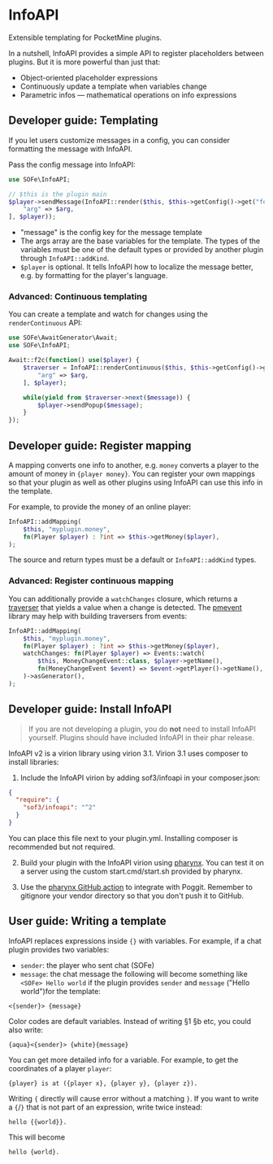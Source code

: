 # InfoAPI

Extensible templating for PocketMine plugins.

In a nutshell, InfoAPI provides a simple API to register placeholders between plugins.
But it is more powerful than just that:

- Object-oriented placeholder expressions
- Continuously update a template when variables change
- Parametric infos &mdash; mathematical operations on info expressions

## Developer guide: Templating

If you let users customize messages in a config,
you can consider formatting the message with InfoAPI.

Pass the config message into InfoAPI:

```php
use SOFe\InfoAPI;

// $this is the plugin main
$player->sendMessage(InfoAPI::render($this, $this->getConfig()->get("format"), [
    "arg" => $arg,
], $player));
```

- "message" is the config key for the message template
- The args array are the base variables for the template.
  The types of the variables must be one of the default types
  or provided by another plugin through `InfoAPI::addKind`.
- `$player` is optional.
  It tells InfoAPI how to localize the message better,
  e.g. by formatting for the player's language.

### Advanced: Continuous templating

You can create a template and watch for changes using the `renderContinuous` API:

```php
use SOFe\AwaitGenerator\Await;
use SOFe\InfoAPI;

Await::f2c(function() use($player) {
    $traverser = InfoAPI::renderContinuous($this, $this->getConfig()->get("format"), [
        "arg" => $arg,
    ], $player);

    while(yield from $traverser->next($message)) {
        $player->sendPopup($message);
    }
});
```

## Developer guide: Register mapping

A mapping converts one info to another,
e.g. `money` converts a player to the amount of money in `{player money}`.
You can register your own mappings
so that your plugin as well as other plugins using InfoAPI
can use this info in the template.

For example, to provide the money of an online player:

```php
InfoAPI::addMapping(
    $this, "myplugin.money",
    fn(Player $player) : ?int => $this->getMoney($player),
);
```

The source and return types must be a default or `InfoAPI::addKind` types.

### Advanced: Register continuous mapping

You can additionally provide a `watchChanges` closure,
which returns a [traverser](https://sof3.github.io/await-generator/master/async-iterators.html)
that yields a value when a change is detected.
The [pmevent](https://github.com/SOF3/pmevent) library may help
with building traversers from events:

```php
InfoAPI::addMapping(
    $this, "myplugin.money",
    fn(Player $player) : ?int => $this->getMoney($player),
    watchChanges: fn(Player $player) => Events::watch(
        $this, MoneyChangeEvent::class, $player->getName(),
        fn(MoneyChangeEvent $event) => $event->getPlayer()->getName(),
    )->asGenerator(),
);
```

## Developer guide: Install InfoAPI

> If you are not developing a plugin,
> you do **not** need to install InfoAPI yourself.
> Plugins should have included InfoAPI in their phar release.

InfoAPI v2 is a virion library using virion 3.1.
Virion 3.1 uses composer to install libraries:

1. Include the InfoAPI virion by adding sof3/infoapi in your composer.json:

```json
{
  "require": {
    "sof3/infoapi": "^2"
  }
}
```

  You can place this file next to your plugin.yml.
  Installing composer is recommended but not required.

2. Build your plugin with the InfoAPI virion using [pharynx](https://github.com/SOF3/pharynx).
  You can test it on a server using the custom start.cmd/start.sh provided by pharynx.

3. Use the [pharynx GitHub action](https://github.com/SOf3/timer-pmmp/blob/master/.github/workflows/ci.yml)
  to integrate with Poggit.
  Remember to gitignore your vendor directory so that you don't push it to GitHub.

## User guide: Writing a template

InfoAPI replaces expressions inside `{}` with variables.
For example, if a chat plugin provides two variables:

- `sender`: the player who sent chat (SOFe)
- `message`: the chat message
the following will become something like `<SOFe> Hello world`
if the plugin provides `sender` and `message` ("Hello world")for the template:

```
<{sender}> {message}
```

Color codes are default variables.
Instead of writing &sect;1 &sect;b etc, you could also write:

```
{aqua}<{sender}> {white}{message}
```

You can get more detailed info for a variable.
For example, to get the coordinates of a player `player`:

```
{player} is at ({player x}, {player y}, {player z}).
```

Writing `{` directly will cause error without a matching `}`.
If you want to write a `{`/`}` that is not part of an expression, write twice instead:

```
hello {{world}}.
```

This will become

```
hello {world}.
```
